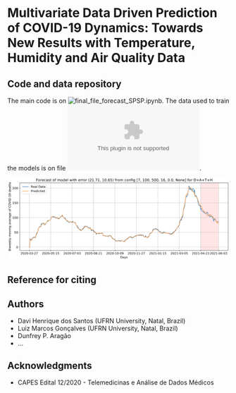 # Multivariate Data Driven Prediction of COVID-19 Dynamics: Towards New Results with Temperature, Humidity and Air Quality Data
## Code and data repository

The main code is on ![final_file_forecast_SPSP.ipynb](final_file_forecast_SPSP.ipynb). The data used to train the models is on file ![df_spsp_pred.csv](df_spsp_pred.csv).

![alt text](forecasted_curve.png)

## Reference for citing

## Authors

* Davi Henrique dos Santos (UFRN University, Natal, Brazil)
* Luiz Marcos Gonçalves (UFRN University, Natal, Brazil)
* Dunfrey P. Aragão
* ...

## Acknowledgments

* CAPES Edital 12/2020 - Telemedicinas e Análise de Dados Médicos
